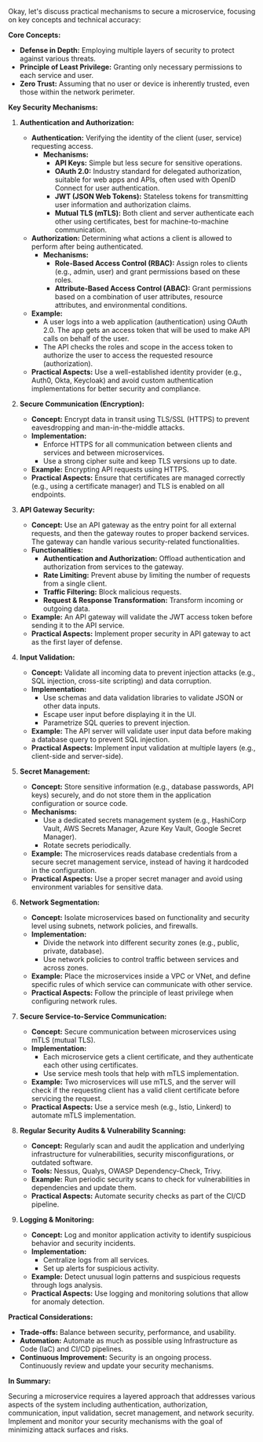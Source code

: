 Okay, let's discuss practical mechanisms to secure a microservice, focusing on key concepts and technical accuracy:

**Core Concepts:**

*   **Defense in Depth:** Employing multiple layers of security to protect against various threats.
*   **Principle of Least Privilege:** Granting only necessary permissions to each service and user.
*   **Zero Trust:** Assuming that no user or device is inherently trusted, even those within the network perimeter.

**Key Security Mechanisms:**

1.  **Authentication and Authorization:**

    *   **Authentication:** Verifying the identity of the client (user, service) requesting access.
        *   **Mechanisms:**
            *   **API Keys:** Simple but less secure for sensitive operations.
            *   **OAuth 2.0:** Industry standard for delegated authorization, suitable for web apps and APIs, often used with OpenID Connect for user authentication.
            *   **JWT (JSON Web Tokens):** Stateless tokens for transmitting user information and authorization claims.
            *   **Mutual TLS (mTLS):** Both client and server authenticate each other using certificates, best for machine-to-machine communication.
    *   **Authorization:** Determining what actions a client is allowed to perform after being authenticated.
        *   **Mechanisms:**
            *   **Role-Based Access Control (RBAC):** Assign roles to clients (e.g., admin, user) and grant permissions based on these roles.
            *   **Attribute-Based Access Control (ABAC):** Grant permissions based on a combination of user attributes, resource attributes, and environmental conditions.
    *   **Example:**
        *   A user logs into a web application (authentication) using OAuth 2.0. The app gets an access token that will be used to make API calls on behalf of the user.
        *   The API checks the roles and scope in the access token to authorize the user to access the requested resource (authorization).
    *   **Practical Aspects:** Use a well-established identity provider (e.g., Auth0, Okta, Keycloak) and avoid custom authentication implementations for better security and compliance.

2.  **Secure Communication (Encryption):**

    *   **Concept:** Encrypt data in transit using TLS/SSL (HTTPS) to prevent eavesdropping and man-in-the-middle attacks.
    *   **Implementation:**
        *   Enforce HTTPS for all communication between clients and services and between microservices.
        *   Use a strong cipher suite and keep TLS versions up to date.
    *   **Example:** Encrypting API requests using HTTPS.
    *   **Practical Aspects:** Ensure that certificates are managed correctly (e.g., using a certificate manager) and TLS is enabled on all endpoints.

3.  **API Gateway Security:**

    *   **Concept:** Use an API gateway as the entry point for all external requests, and then the gateway routes to proper backend services. The gateway can handle various security-related functionalities.
    *   **Functionalities:**
        *   **Authentication and Authorization:** Offload authentication and authorization from services to the gateway.
        *   **Rate Limiting:** Prevent abuse by limiting the number of requests from a single client.
        *   **Traffic Filtering:** Block malicious requests.
        *   **Request & Response Transformation:** Transform incoming or outgoing data.
    *   **Example:** An API gateway will validate the JWT access token before sending it to the API service.
    *   **Practical Aspects:** Implement proper security in API gateway to act as the first layer of defense.

4.  **Input Validation:**

    *   **Concept:** Validate all incoming data to prevent injection attacks (e.g., SQL injection, cross-site scripting) and data corruption.
    *   **Implementation:**
        *   Use schemas and data validation libraries to validate JSON or other data inputs.
        *   Escape user input before displaying it in the UI.
        *   Parametrize SQL queries to prevent injection.
    *   **Example:** The API server will validate user input data before making a database query to prevent SQL injection.
    *   **Practical Aspects:** Implement input validation at multiple layers (e.g., client-side and server-side).

5.  **Secret Management:**

    *   **Concept:** Store sensitive information (e.g., database passwords, API keys) securely, and do not store them in the application configuration or source code.
    *   **Mechanisms:**
        *   Use a dedicated secrets management system (e.g., HashiCorp Vault, AWS Secrets Manager, Azure Key Vault, Google Secret Manager).
        *   Rotate secrets periodically.
    *   **Example:** The microservices reads database credentials from a secure secret management service, instead of having it hardcoded in the configuration.
    *   **Practical Aspects:**  Use a proper secret manager and avoid using environment variables for sensitive data.

6.  **Network Segmentation:**

    *   **Concept:** Isolate microservices based on functionality and security level using subnets, network policies, and firewalls.
    *   **Implementation:**
        *   Divide the network into different security zones (e.g., public, private, database).
        *   Use network policies to control traffic between services and across zones.
    *   **Example:** Place the microservices inside a VPC or VNet, and define specific rules of which service can communicate with other service.
    *   **Practical Aspects:**  Follow the principle of least privilege when configuring network rules.

7.  **Secure Service-to-Service Communication:**

    *   **Concept:** Secure communication between microservices using mTLS (mutual TLS).
    *   **Implementation:**
        *   Each microservice gets a client certificate, and they authenticate each other using certificates.
        *   Use service mesh tools that help with mTLS implementation.
    *   **Example:** Two microservices will use mTLS, and the server will check if the requesting client has a valid client certificate before servicing the request.
    *   **Practical Aspects:** Use a service mesh (e.g., Istio, Linkerd) to automate mTLS implementation.

8.  **Regular Security Audits & Vulnerability Scanning:**

    *   **Concept:** Regularly scan and audit the application and underlying infrastructure for vulnerabilities, security misconfigurations, or outdated software.
    *   **Tools:** Nessus, Qualys, OWASP Dependency-Check, Trivy.
    *   **Example:** Run periodic security scans to check for vulnerabilities in dependencies and update them.
    *   **Practical Aspects:** Automate security checks as part of the CI/CD pipeline.

9.  **Logging & Monitoring:**

    *   **Concept:** Log and monitor application activity to identify suspicious behavior and security incidents.
    *   **Implementation:**
        *   Centralize logs from all services.
        *   Set up alerts for suspicious activity.
    *   **Example:** Detect unusual login patterns and suspicious requests through logs analysis.
    *   **Practical Aspects:** Use logging and monitoring solutions that allow for anomaly detection.

**Practical Considerations:**

*   **Trade-offs:** Balance between security, performance, and usability.
*   **Automation:** Automate as much as possible using Infrastructure as Code (IaC) and CI/CD pipelines.
*   **Continuous Improvement:** Security is an ongoing process. Continuously review and update your security mechanisms.

**In Summary:**

Securing a microservice requires a layered approach that addresses various aspects of the system including authentication, authorization, communication, input validation, secret management, and network security. Implement and monitor your security mechanisms with the goal of minimizing attack surfaces and risks.
